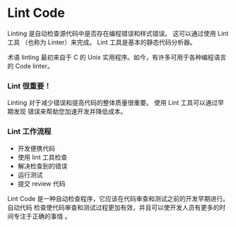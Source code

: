 # Lint Code

Linting 是自动检查源代码中是否存在编程错误和样式错误。 这可以通过使用 Lint 工具
（也称为 Linter）来完成。 Lint 工具是基本的静态代码分析器。

术语 linting 最初来自于 C 的 Unix 实用程序。如今，有许多可用于各种编程语言的
Code linter。

### Lint 很重要！

Linting 对于减少错误和提高代码的整体质量很重要。 使用 Lint 工具可以通过早期发现
错误来帮助您加速开发并降低成本。

### Lint 工作流程

- 开发便携代码
- 使用 lint 工具检查
- 解决检查到的错误
- 运行测试
- 提交 review 代码

Lint Code 是一种自动检查程序，它应该在代码审查和测试之前的开发早期进行。自动代码
检查使代码审查和测试过程更加有效，并且可以使开发人员有更多的时间专注于正确的事情
。
